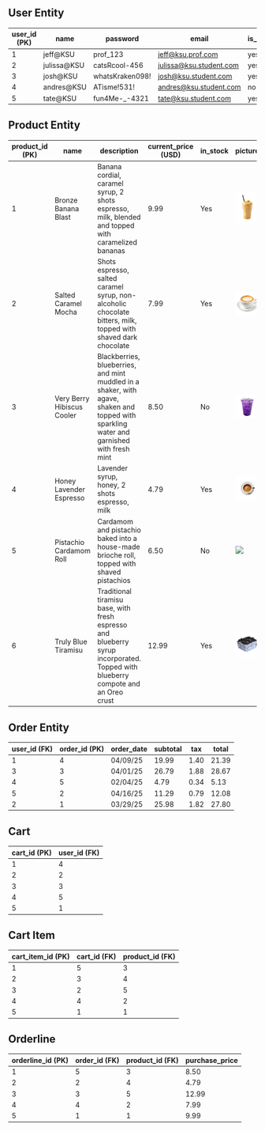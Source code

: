 ## User Entity

| user_id (PK) | name        | password        | email                   | is_admin |
| ------------ | ----------- | --------------- | ----------------------- | -------- |
| 1            | jeff@KSU    | prof_123        | jeff@ksu.prof.com       | yes      |
| 2            | julissa@KSU | catsRcool-456   | julissa@ksu.student.com | yes      |
| 3            | josh@KSU    | whatsKraken098! | josh@ksu.student.com    | yes      |
| 4            | andres@KSU  | ATisme!531!     | andres@ksu.student.com  | no       |
| 5            | tate@KSU    | fun4Me-_-4321   | tate@ksu.student.com    | yes      |



## Product Entity



| product_id (PK) | name | description | current_price (USD) | in_stock | picture |
| --- | --- | --- | --- | --- | --- |
| 1 | Bronze Banana Blast | Banana cordial, caramel syrup, 2 shots espresso, milk, blended and topped with 						caramelized bananas | 9.99 | Yes | ![](Images/Bronze-Banana-Blast.png) |
| 2 | Salted Caramel Mocha | Shots espresso, salted caramel syrup, non-alcoholic chocolate bitters, milk, topped with shaved dark chocolate | 7.99 | Yes | ![](Images/Salted-Caramel-Mocha.png) |
| 3 | Very Berry Hibiscus Cooler | Blackberries, blueberries, and mint muddled in a shaker, with agave, shaken and topped with sparkling water and garnished with fresh mint | 8.50 | No | ![](Images/Very-Berry-Hibiscus-Cooler.png) |
| 4 | Honey Lavender Espresso | Lavender syrup, honey, 2 shots espresso, milk | 4.79 | Yes | ![](Images/Honey-Lavender-Espresso.png) |
| 5 | Pistachio Cardamom Roll | Cardamom and pistachio baked into a house-made brioche roll, topped with shaved pistachios | 6.50 | No | ![](Images/Pistachio-Cardamom-Roll.jpg) |
| 6 | Truly Blue Tiramisu | Traditional tiramisu base, with fresh espresso and blueberry syrup incorporated. Topped with blueberry compote and an Oreo crust | 12.99 | Yes | ![](Images/Truly-Blue-Tiramisu.png) |





## Order Entity

| user_id (FK) | order_id (PK) | order_date | subtotal | tax  | total |
| ------------ | ------------- | ---------- | -------- | ---- | ----- |
| 1            | 4             | 04/09/25   | 19.99    | 1.40 | 21.39 |
| 3            | 3             | 04/01/25   | 26.79    | 1.88 | 28.67 |
| 4            | 5             | 02/04/25   | 4.79     | 0.34 | 5.13  |
| 5            | 2             | 04/16/25   | 11.29    | 0.79 | 12.08 |
| 2            | 1             | 03/29/25   | 25.98    | 1.82 | 27.80 |



## Cart

| cart_id (PK) | user_id (FK) |
| ------------ | ------------ |
| 1            | 4            |
| 2            | 2            |
| 3            | 3            |
| 4            | 5            |
| 5            | 1            |



## Cart Item

| cart_item_id (PK) | cart_id (FK) | product_id (FK) |
| ----------------- | ------------ | --------------- |
| 1                 | 5            | 3               |
| 2                 | 3            | 4               |
| 3                 | 2            | 5               |
| 4                 | 4            | 2               |
| 5                 | 1            | 1               |



## Orderline

| orderline_id (PK) | order_id (FK) | product_id (FK) | purchase_price |
| ----------------- | ------------- | --------------- | -------------- |
| 1                 | 5             | 3               | 8.50           |
| 2                 | 2             | 4               | 4.79           |
| 3                 | 3             | 5               | 12.99          |
| 4                 | 4             | 2               | 7.99           |
| 5                 | 1             | 1               | 9.99           |
